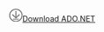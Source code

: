 ![Download-DownArrow-Circled](../ssms/media/download-icon.png)[Download ADO.NET](../connect/sql-connection-libraries.md#anchor-20-drivers-relational-access)
